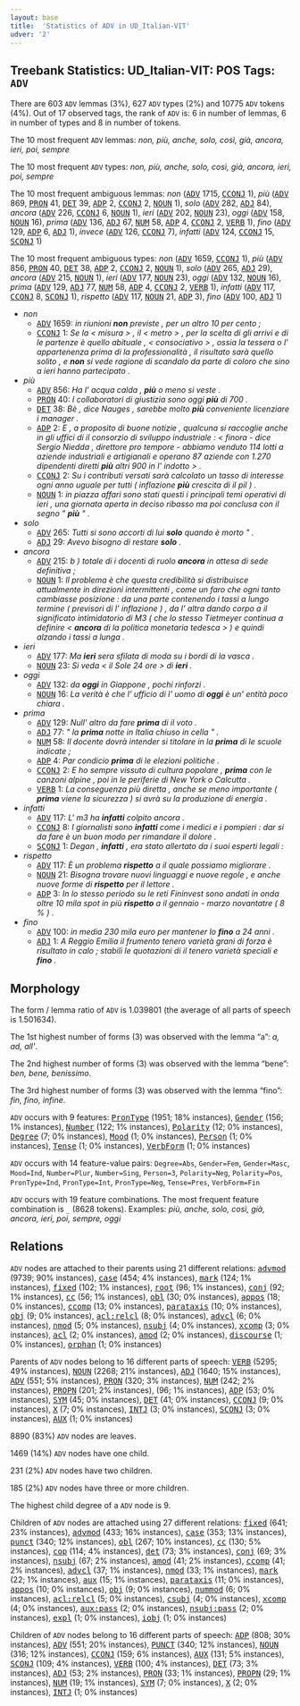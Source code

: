 ```yaml
---
layout: base
title:  'Statistics of ADV in UD_Italian-VIT'
udver: '2'
---
```


## Treebank Statistics: UD_Italian-VIT: POS Tags: `ADV`

There are 603 `ADV` lemmas (3%), 627 `ADV` types (2%) and 10775 `ADV` tokens (4%).
Out of 17 observed tags, the rank of `ADV` is: 6 in number of lemmas, 6 in number of types and 8 in number of tokens.

The 10 most frequent `ADV` lemmas: <em>non, più, anche, solo, così, già, ancora, ieri, poi, sempre</em>

The 10 most frequent `ADV` types:  <em>non, più, anche, solo, così, già, ancora, ieri, poi, sempre</em>

The 10 most frequent ambiguous lemmas: <em>non</em> (<tt><a href="it_vit-pos-ADV.html">ADV</a></tt> 1715, <tt><a href="it_vit-pos-CCONJ.html">CCONJ</a></tt> 1), <em>più</em> (<tt><a href="it_vit-pos-ADV.html">ADV</a></tt> 869, <tt><a href="it_vit-pos-PRON.html">PRON</a></tt> 41, <tt><a href="it_vit-pos-DET.html">DET</a></tt> 39, <tt><a href="it_vit-pos-ADP.html">ADP</a></tt> 2, <tt><a href="it_vit-pos-CCONJ.html">CCONJ</a></tt> 2, <tt><a href="it_vit-pos-NOUN.html">NOUN</a></tt> 1), <em>solo</em> (<tt><a href="it_vit-pos-ADV.html">ADV</a></tt> 282, <tt><a href="it_vit-pos-ADJ.html">ADJ</a></tt> 84), <em>ancora</em> (<tt><a href="it_vit-pos-ADV.html">ADV</a></tt> 226, <tt><a href="it_vit-pos-CCONJ.html">CCONJ</a></tt> 6, <tt><a href="it_vit-pos-NOUN.html">NOUN</a></tt> 1), <em>ieri</em> (<tt><a href="it_vit-pos-ADV.html">ADV</a></tt> 202, <tt><a href="it_vit-pos-NOUN.html">NOUN</a></tt> 23), <em>oggi</em> (<tt><a href="it_vit-pos-ADV.html">ADV</a></tt> 158, <tt><a href="it_vit-pos-NOUN.html">NOUN</a></tt> 16), <em>prima</em> (<tt><a href="it_vit-pos-ADV.html">ADV</a></tt> 136, <tt><a href="it_vit-pos-ADJ.html">ADJ</a></tt> 67, <tt><a href="it_vit-pos-NUM.html">NUM</a></tt> 58, <tt><a href="it_vit-pos-ADP.html">ADP</a></tt> 4, <tt><a href="it_vit-pos-CCONJ.html">CCONJ</a></tt> 2, <tt><a href="it_vit-pos-VERB.html">VERB</a></tt> 1), <em>fino</em> (<tt><a href="it_vit-pos-ADV.html">ADV</a></tt> 129, <tt><a href="it_vit-pos-ADP.html">ADP</a></tt> 6, <tt><a href="it_vit-pos-ADJ.html">ADJ</a></tt> 1), <em>invece</em> (<tt><a href="it_vit-pos-ADV.html">ADV</a></tt> 126, <tt><a href="it_vit-pos-CCONJ.html">CCONJ</a></tt> 7), <em>infatti</em> (<tt><a href="it_vit-pos-ADV.html">ADV</a></tt> 124, <tt><a href="it_vit-pos-CCONJ.html">CCONJ</a></tt> 15, <tt><a href="it_vit-pos-SCONJ.html">SCONJ</a></tt> 1)

The 10 most frequent ambiguous types:  <em>non</em> (<tt><a href="it_vit-pos-ADV.html">ADV</a></tt> 1659, <tt><a href="it_vit-pos-CCONJ.html">CCONJ</a></tt> 1), <em>più</em> (<tt><a href="it_vit-pos-ADV.html">ADV</a></tt> 856, <tt><a href="it_vit-pos-PRON.html">PRON</a></tt> 40, <tt><a href="it_vit-pos-DET.html">DET</a></tt> 38, <tt><a href="it_vit-pos-ADP.html">ADP</a></tt> 2, <tt><a href="it_vit-pos-CCONJ.html">CCONJ</a></tt> 2, <tt><a href="it_vit-pos-NOUN.html">NOUN</a></tt> 1), <em>solo</em> (<tt><a href="it_vit-pos-ADV.html">ADV</a></tt> 265, <tt><a href="it_vit-pos-ADJ.html">ADJ</a></tt> 29), <em>ancora</em> (<tt><a href="it_vit-pos-ADV.html">ADV</a></tt> 215, <tt><a href="it_vit-pos-NOUN.html">NOUN</a></tt> 1), <em>ieri</em> (<tt><a href="it_vit-pos-ADV.html">ADV</a></tt> 177, <tt><a href="it_vit-pos-NOUN.html">NOUN</a></tt> 23), <em>oggi</em> (<tt><a href="it_vit-pos-ADV.html">ADV</a></tt> 132, <tt><a href="it_vit-pos-NOUN.html">NOUN</a></tt> 16), <em>prima</em> (<tt><a href="it_vit-pos-ADV.html">ADV</a></tt> 129, <tt><a href="it_vit-pos-ADJ.html">ADJ</a></tt> 77, <tt><a href="it_vit-pos-NUM.html">NUM</a></tt> 58, <tt><a href="it_vit-pos-ADP.html">ADP</a></tt> 4, <tt><a href="it_vit-pos-CCONJ.html">CCONJ</a></tt> 2, <tt><a href="it_vit-pos-VERB.html">VERB</a></tt> 1), <em>infatti</em> (<tt><a href="it_vit-pos-ADV.html">ADV</a></tt> 117, <tt><a href="it_vit-pos-CCONJ.html">CCONJ</a></tt> 8, <tt><a href="it_vit-pos-SCONJ.html">SCONJ</a></tt> 1), <em>rispetto</em> (<tt><a href="it_vit-pos-ADV.html">ADV</a></tt> 117, <tt><a href="it_vit-pos-NOUN.html">NOUN</a></tt> 21, <tt><a href="it_vit-pos-ADP.html">ADP</a></tt> 3), <em>fino</em> (<tt><a href="it_vit-pos-ADV.html">ADV</a></tt> 100, <tt><a href="it_vit-pos-ADJ.html">ADJ</a></tt> 1)


* <em>non</em>
  * <tt><a href="it_vit-pos-ADV.html">ADV</a></tt> 1659: <em>in riunioni <b>non</b> previste , per un altro 10 per cento ;</em>
  * <tt><a href="it_vit-pos-CCONJ.html">CCONJ</a></tt> 1: <em>Se la < misura > , il < metro > , per la scelta di gli arrivi e di le partenze è quello abituale , < consociativo > , ossia la tessera o l' appartenenza prima di la professionalità , il risultato sarà quello solito , e <b>non</b> si vede ragione di scandalo da parte di coloro che sino a ieri hanno partecipato .</em>
* <em>più</em>
  * <tt><a href="it_vit-pos-ADV.html">ADV</a></tt> 856: <em>Ha l' acqua calda , <b>più</b> o meno si veste .</em>
  * <tt><a href="it_vit-pos-PRON.html">PRON</a></tt> 40: <em>I collaboratori di giustizia sono oggi <b>più</b> di 700 .</em>
  * <tt><a href="it_vit-pos-DET.html">DET</a></tt> 38: <em>Bè , dice Nauges , sarebbe molto <b>più</b> conveniente licenziare i manager .</em>
  * <tt><a href="it_vit-pos-ADP.html">ADP</a></tt> 2: <em>E , a proposito di buone notizie , qualcuna si raccoglie anche in gli uffici di il consorzio di sviluppo industriale : < finora - dice Sergio Niedda , direttore pro tempore - abbiamo venduto 114 lotti a aziende industriali e artigianali e operano 87 aziende con 1.270 dipendenti diretti <b>più</b> altri 900 in l' indotto > .</em>
  * <tt><a href="it_vit-pos-CCONJ.html">CCONJ</a></tt> 2: <em>Su i contributi versati sarà calcolato un tasso di interesse ogni anno uguale per tutti ( inflazione <b>più</b> crescita di il pil ) .</em>
  * <tt><a href="it_vit-pos-NOUN.html">NOUN</a></tt> 1: <em>in piazza affari sono stati questi i principali temi operativi di ieri , una giornata aperta in deciso ribasso ma poi conclusa con il segno " <b>più</b> " .</em>
* <em>solo</em>
  * <tt><a href="it_vit-pos-ADV.html">ADV</a></tt> 265: <em>Tutti si sono accorti di lui <b>solo</b> quando è morto " .</em>
  * <tt><a href="it_vit-pos-ADJ.html">ADJ</a></tt> 29: <em>Avevo bisogno di restare <b>solo</b> .</em>
* <em>ancora</em>
  * <tt><a href="it_vit-pos-ADV.html">ADV</a></tt> 215: <em>b ) totale di i docenti di ruolo <b>ancora</b> in attesa di sede definitiva ;</em>
  * <tt><a href="it_vit-pos-NOUN.html">NOUN</a></tt> 1: <em>Il problema è che questa credibilità si distribuisce attualmente in direzioni intermittenti , come un faro che ogni tanto cambiasse posizione : da una parte contenendo i tassi a lungo termine ( previsori di l' inflazione ) , da l' altra dando corpo a il significato intimidatorio di M3 ( che lo stesso Tietmeyer continua a definire < <b>ancora</b> di la politica monetaria tedesca > ) e quindi alzando i tassi a lunga .</em>
* <em>ieri</em>
  * <tt><a href="it_vit-pos-ADV.html">ADV</a></tt> 177: <em>Ma <b>ieri</b> sera sfilata di moda su i bordi di la vasca .</em>
  * <tt><a href="it_vit-pos-NOUN.html">NOUN</a></tt> 23: <em>Si veda < il Sole 24 ore > di <b>ieri</b> .</em>
* <em>oggi</em>
  * <tt><a href="it_vit-pos-ADV.html">ADV</a></tt> 132: <em>da <b>oggi</b> in Giappone , pochi rinforzi .</em>
  * <tt><a href="it_vit-pos-NOUN.html">NOUN</a></tt> 16: <em>La verità è che l' ufficio di l' uomo di <b>oggi</b> è un' entità poco chiara .</em>
* <em>prima</em>
  * <tt><a href="it_vit-pos-ADV.html">ADV</a></tt> 129: <em>Null' altro da fare <b>prima</b> di il voto .</em>
  * <tt><a href="it_vit-pos-ADJ.html">ADJ</a></tt> 77: <em>" la <b>prima</b> notte in Italia chiuso in cella " .</em>
  * <tt><a href="it_vit-pos-NUM.html">NUM</a></tt> 58: <em>Il docente dovrà intender si titolare in la <b>prima</b> di le scuole indicate ;</em>
  * <tt><a href="it_vit-pos-ADP.html">ADP</a></tt> 4: <em>Par condicio <b>prima</b> di le elezioni politiche .</em>
  * <tt><a href="it_vit-pos-CCONJ.html">CCONJ</a></tt> 2: <em>E ho sempre vissuto di cultura popolare , <b>prima</b> con le canzoni alpine , poi in le periferie di New York o Calcutta .</em>
  * <tt><a href="it_vit-pos-VERB.html">VERB</a></tt> 1: <em>La conseguenza più diretta , anche se meno importante ( <b>prima</b> viene la sicurezza ) si avrà su la produzione di energia .</em>
* <em>infatti</em>
  * <tt><a href="it_vit-pos-ADV.html">ADV</a></tt> 117: <em>L' m3 ha <b>infatti</b> colpito ancora .</em>
  * <tt><a href="it_vit-pos-CCONJ.html">CCONJ</a></tt> 8: <em>I giornalisti sono <b>infatti</b> come i medici e i pompieri : dar si da fare è un buon modo per rimandare il dolore .</em>
  * <tt><a href="it_vit-pos-SCONJ.html">SCONJ</a></tt> 1: <em>Degan , <b>infatti</b> , era stato allertato da i suoi esperti legali :</em>
* <em>rispetto</em>
  * <tt><a href="it_vit-pos-ADV.html">ADV</a></tt> 117: <em>È un problema <b>rispetto</b> a il quale possiamo migliorare .</em>
  * <tt><a href="it_vit-pos-NOUN.html">NOUN</a></tt> 21: <em>Bisogna trovare nuovi linguaggi e nuove regole , e anche nuove forme di <b>rispetto</b> per il lettore .</em>
  * <tt><a href="it_vit-pos-ADP.html">ADP</a></tt> 3: <em>In lo stesso periodo su le reti Fininvest sono andati in onda oltre 10 mila spot in più <b>rispetto</b> a il gennaio - marzo novantatre ( 8 % ) .</em>
* <em>fino</em>
  * <tt><a href="it_vit-pos-ADV.html">ADV</a></tt> 100: <em>in media 230 mila euro per mantener lo <b>fino</b> a 24 anni .</em>
  * <tt><a href="it_vit-pos-ADJ.html">ADJ</a></tt> 1: <em>A Reggio Emilia il frumento tenero varietà grani di forza è risultato in calo ; stabili le quotazioni di il tenero varietà speciali e <b>fino</b> .</em>

## Morphology

The form / lemma ratio of `ADV` is 1.039801 (the average of all parts of speech is 1.501634).

The 1st highest number of forms (3) was observed with the lemma “a”: <em>a, ad, all'</em>.

The 2nd highest number of forms (3) was observed with the lemma “bene”: <em>ben, bene, benissimo</em>.

The 3rd highest number of forms (3) was observed with the lemma “fino”: <em>fin, fino, infine</em>.

`ADV` occurs with 9 features: <tt><a href="it_vit-feat-PronType.html">PronType</a></tt> (1951; 18% instances), <tt><a href="it_vit-feat-Gender.html">Gender</a></tt> (156; 1% instances), <tt><a href="it_vit-feat-Number.html">Number</a></tt> (122; 1% instances), <tt><a href="it_vit-feat-Polarity.html">Polarity</a></tt> (12; 0% instances), <tt><a href="it_vit-feat-Degree.html">Degree</a></tt> (7; 0% instances), <tt><a href="it_vit-feat-Mood.html">Mood</a></tt> (1; 0% instances), <tt><a href="it_vit-feat-Person.html">Person</a></tt> (1; 0% instances), <tt><a href="it_vit-feat-Tense.html">Tense</a></tt> (1; 0% instances), <tt><a href="it_vit-feat-VerbForm.html">VerbForm</a></tt> (1; 0% instances)

`ADV` occurs with 14 feature-value pairs: `Degree=Abs`, `Gender=Fem`, `Gender=Masc`, `Mood=Ind`, `Number=Plur`, `Number=Sing`, `Person=3`, `Polarity=Neg`, `Polarity=Pos`, `PronType=Ind`, `PronType=Int`, `PronType=Neg`, `Tense=Pres`, `VerbForm=Fin`

`ADV` occurs with 19 feature combinations.
The most frequent feature combination is `_` (8628 tokens).
Examples: <em>più, anche, solo, così, già, ancora, ieri, poi, sempre, oggi</em>


## Relations

`ADV` nodes are attached to their parents using 21 different relations: <tt><a href="it_vit-dep-advmod.html">advmod</a></tt> (9739; 90% instances), <tt><a href="it_vit-dep-case.html">case</a></tt> (454; 4% instances), <tt><a href="it_vit-dep-mark.html">mark</a></tt> (124; 1% instances), <tt><a href="it_vit-dep-fixed.html">fixed</a></tt> (102; 1% instances), <tt><a href="it_vit-dep-root.html">root</a></tt> (96; 1% instances), <tt><a href="it_vit-dep-conj.html">conj</a></tt> (92; 1% instances), <tt><a href="it_vit-dep-cc.html">cc</a></tt> (56; 1% instances), <tt><a href="it_vit-dep-obl.html">obl</a></tt> (30; 0% instances), <tt><a href="it_vit-dep-appos.html">appos</a></tt> (18; 0% instances), <tt><a href="it_vit-dep-ccomp.html">ccomp</a></tt> (13; 0% instances), <tt><a href="it_vit-dep-parataxis.html">parataxis</a></tt> (10; 0% instances), <tt><a href="it_vit-dep-obj.html">obj</a></tt> (9; 0% instances), <tt><a href="it_vit-dep-acl-relcl.html">acl:relcl</a></tt> (8; 0% instances), <tt><a href="it_vit-dep-advcl.html">advcl</a></tt> (6; 0% instances), <tt><a href="it_vit-dep-nmod.html">nmod</a></tt> (5; 0% instances), <tt><a href="it_vit-dep-nsubj.html">nsubj</a></tt> (4; 0% instances), <tt><a href="it_vit-dep-xcomp.html">xcomp</a></tt> (3; 0% instances), <tt><a href="it_vit-dep-acl.html">acl</a></tt> (2; 0% instances), <tt><a href="it_vit-dep-amod.html">amod</a></tt> (2; 0% instances), <tt><a href="it_vit-dep-discourse.html">discourse</a></tt> (1; 0% instances), <tt><a href="it_vit-dep-orphan.html">orphan</a></tt> (1; 0% instances)

Parents of `ADV` nodes belong to 16 different parts of speech: <tt><a href="it_vit-pos-VERB.html">VERB</a></tt> (5295; 49% instances), <tt><a href="it_vit-pos-NOUN.html">NOUN</a></tt> (2268; 21% instances), <tt><a href="it_vit-pos-ADJ.html">ADJ</a></tt> (1640; 15% instances), <tt><a href="it_vit-pos-ADV.html">ADV</a></tt> (551; 5% instances), <tt><a href="it_vit-pos-PRON.html">PRON</a></tt> (320; 3% instances), <tt><a href="it_vit-pos-NUM.html">NUM</a></tt> (242; 2% instances), <tt><a href="it_vit-pos-PROPN.html">PROPN</a></tt> (201; 2% instances),  (96; 1% instances), <tt><a href="it_vit-pos-ADP.html">ADP</a></tt> (53; 0% instances), <tt><a href="it_vit-pos-SYM.html">SYM</a></tt> (45; 0% instances), <tt><a href="it_vit-pos-DET.html">DET</a></tt> (41; 0% instances), <tt><a href="it_vit-pos-CCONJ.html">CCONJ</a></tt> (9; 0% instances), <tt><a href="it_vit-pos-X.html">X</a></tt> (7; 0% instances), <tt><a href="it_vit-pos-INTJ.html">INTJ</a></tt> (3; 0% instances), <tt><a href="it_vit-pos-SCONJ.html">SCONJ</a></tt> (3; 0% instances), <tt><a href="it_vit-pos-AUX.html">AUX</a></tt> (1; 0% instances)

8890 (83%) `ADV` nodes are leaves.

1469 (14%) `ADV` nodes have one child.

231 (2%) `ADV` nodes have two children.

185 (2%) `ADV` nodes have three or more children.

The highest child degree of a `ADV` node is 9.

Children of `ADV` nodes are attached using 27 different relations: <tt><a href="it_vit-dep-fixed.html">fixed</a></tt> (641; 23% instances), <tt><a href="it_vit-dep-advmod.html">advmod</a></tt> (433; 16% instances), <tt><a href="it_vit-dep-case.html">case</a></tt> (353; 13% instances), <tt><a href="it_vit-dep-punct.html">punct</a></tt> (340; 12% instances), <tt><a href="it_vit-dep-obl.html">obl</a></tt> (267; 10% instances), <tt><a href="it_vit-dep-cc.html">cc</a></tt> (130; 5% instances), <tt><a href="it_vit-dep-cop.html">cop</a></tt> (114; 4% instances), <tt><a href="it_vit-dep-det.html">det</a></tt> (73; 3% instances), <tt><a href="it_vit-dep-conj.html">conj</a></tt> (69; 3% instances), <tt><a href="it_vit-dep-nsubj.html">nsubj</a></tt> (67; 2% instances), <tt><a href="it_vit-dep-amod.html">amod</a></tt> (41; 2% instances), <tt><a href="it_vit-dep-ccomp.html">ccomp</a></tt> (41; 2% instances), <tt><a href="it_vit-dep-advcl.html">advcl</a></tt> (37; 1% instances), <tt><a href="it_vit-dep-nmod.html">nmod</a></tt> (33; 1% instances), <tt><a href="it_vit-dep-mark.html">mark</a></tt> (22; 1% instances), <tt><a href="it_vit-dep-aux.html">aux</a></tt> (15; 1% instances), <tt><a href="it_vit-dep-parataxis.html">parataxis</a></tt> (11; 0% instances), <tt><a href="it_vit-dep-appos.html">appos</a></tt> (10; 0% instances), <tt><a href="it_vit-dep-obj.html">obj</a></tt> (9; 0% instances), <tt><a href="it_vit-dep-nummod.html">nummod</a></tt> (6; 0% instances), <tt><a href="it_vit-dep-acl-relcl.html">acl:relcl</a></tt> (5; 0% instances), <tt><a href="it_vit-dep-csubj.html">csubj</a></tt> (4; 0% instances), <tt><a href="it_vit-dep-xcomp.html">xcomp</a></tt> (4; 0% instances), <tt><a href="it_vit-dep-aux-pass.html">aux:pass</a></tt> (2; 0% instances), <tt><a href="it_vit-dep-nsubj-pass.html">nsubj:pass</a></tt> (2; 0% instances), <tt><a href="it_vit-dep-expl.html">expl</a></tt> (1; 0% instances), <tt><a href="it_vit-dep-iobj.html">iobj</a></tt> (1; 0% instances)

Children of `ADV` nodes belong to 16 different parts of speech: <tt><a href="it_vit-pos-ADP.html">ADP</a></tt> (808; 30% instances), <tt><a href="it_vit-pos-ADV.html">ADV</a></tt> (551; 20% instances), <tt><a href="it_vit-pos-PUNCT.html">PUNCT</a></tt> (340; 12% instances), <tt><a href="it_vit-pos-NOUN.html">NOUN</a></tt> (316; 12% instances), <tt><a href="it_vit-pos-CCONJ.html">CCONJ</a></tt> (159; 6% instances), <tt><a href="it_vit-pos-AUX.html">AUX</a></tt> (131; 5% instances), <tt><a href="it_vit-pos-SCONJ.html">SCONJ</a></tt> (109; 4% instances), <tt><a href="it_vit-pos-VERB.html">VERB</a></tt> (100; 4% instances), <tt><a href="it_vit-pos-DET.html">DET</a></tt> (73; 3% instances), <tt><a href="it_vit-pos-ADJ.html">ADJ</a></tt> (53; 2% instances), <tt><a href="it_vit-pos-PRON.html">PRON</a></tt> (33; 1% instances), <tt><a href="it_vit-pos-PROPN.html">PROPN</a></tt> (29; 1% instances), <tt><a href="it_vit-pos-NUM.html">NUM</a></tt> (19; 1% instances), <tt><a href="it_vit-pos-SYM.html">SYM</a></tt> (7; 0% instances), <tt><a href="it_vit-pos-X.html">X</a></tt> (2; 0% instances), <tt><a href="it_vit-pos-INTJ.html">INTJ</a></tt> (1; 0% instances)

